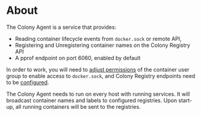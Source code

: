 # About

The Colony Agent is a service that provides:

- Reading container lifecycle events from `docker.sock` or remote API,
- Registering and Unregistering container names on the Colony Registry API
- A pprof endpoint on port 6060, enabled by default

In order to work, you will need to [adjust
permissions](/agent/permissions.md) of the container user group to enable
access to `docker.sock`, and Colony Registry endpoints need to be
[configured](/agent/config.md).

The Colony Agent needs to run on every host with running services. It
will broadcast container names and labels to configured registries. Upon
start-up, all running containers will be sent to the registries.